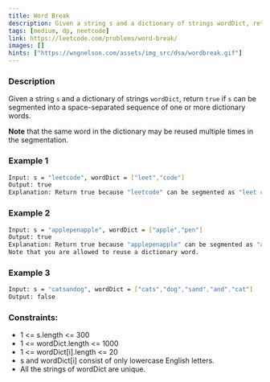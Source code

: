 ```yaml
---
title: Word Break
description: Given a string s and a dictionary of strings wordDict, return true if s can be segmented into a space-separated sequence of one or more dictionary words.
tags: [medium, dp, neetcode]
link: https://leetcode.com/problems/word-break/
images: []
hints: ["https://wngnelson.com/assets/img_src/dsa/wordbreak.gif"]
---
```


### Description

Given a string `s` and a dictionary of strings `wordDict`, return `true` if `s` can be segmented into a space-separated sequence of one or more dictionary words.

**Note** that the same word in the dictionary may be reused multiple times in the segmentation.

### Example 1

```bash
Input: s = "leetcode", wordDict = ["leet","code"]
Output: true
Explanation: Return true because "leetcode" can be segmented as "leet code".
```

### Example 2

```bash
Input: s = "applepenapple", wordDict = ["apple","pen"]
Output: true
Explanation: Return true because "applepenapple" can be segmented as "apple pen apple".
Note that you are allowed to reuse a dictionary word.
```

### Example 3

```bash
Input: s = "catsandog", wordDict = ["cats","dog","sand","and","cat"]
Output: false
```


### Constraints:

- 1 <= s.length <= 300
- 1 <= wordDict.length <= 1000
- 1 <= wordDict[i].length <= 20
- s and wordDict[i] consist of only lowercase English letters.
- All the strings of wordDict are unique.